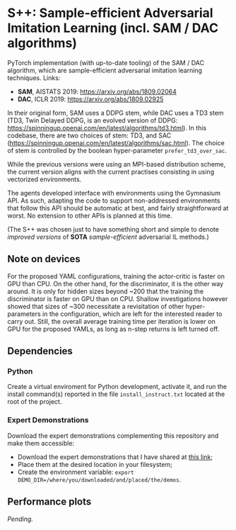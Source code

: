 # S++: Sample-efficient Adversarial Imitation Learning (incl. SAM / DAC algorithms)

PyTorch implementation (with up-to-date tooling) of the SAM / DAC algorithm,
which are sample-efficient adversarial imitation learning techniques.
Links:
* __SAM__, AISTATS 2019: https://arxiv.org/abs/1809.02064
* __DAC__, ICLR 2019: https://arxiv.org/abs/1809.02925 

In their original form, SAM uses a DDPG stem, while DAC uses a TD3 stem
(TD3, Twin Delayed DDPG, is an evolved version of DDPG:
https://spinningup.openai.com/en/latest/algorithms/td3.html).
In this codebase, there are two choices of stem: TD3, and SAC
(https://spinningup.openai.com/en/latest/algorithms/sac.html).
The choice of stem is controlled by the boolean hyper-parameter `prefer_td3_over_sac`.

While the previous versions were using an MPI-based distribution scheme,
the current version aligns with the current practises consisting in using vectorized environments.

The agents developed interface with environments using the Gymnasium API.
As such, adapting the code to support non-addressed environments that follow this API should be
automatic at best, and fairly straightforward at worst.
No extension to other APIs is planned at this time.

(The S++ was chosen just to have something short and simple to denote
_improved versions_ of __SOTA__ _sample-efficient_ adversarial IL methods.)

## Note on devices

For the proposed YAML configurations, training the actor-critic is faster on GPU than CPU.
On the other hand, for the discriminator, it is the other way around. It is only for hidden sizes
beyond ~200 that the training the discriminator is faster on GPU than on CPU. Shallow
investigations however showed that sizes of ~300 necessitate a revisitation of other
hyper-parameters in the configuration, which are left for the interested reader to carry out.
Still, the overall average training time per iteration is lower on GPU for the proposed YAMLs,
as long as n-step returns is left turned off.

## Dependencies

### Python

Create a virtual enviroment for Python development, activate it,
and run the install command(s) reported in
the file `install_instruct.txt` located at the root of the project.

### Expert Demonstrations

Download the expert demonstrations complementing this repository and make them accessible:
- Download the expert demonstrations that I have shared at
[this link](https://drive.google.com/drive/folders/1dGw-O6ZT_WWTuqDayIA9xat1jZgeiXoE?usp=sharing);
- Place them at the desired location in your filesystem;
- Create the environment variable: `export DEMO_DIR=/where/you/downloaded/and/placed/the/demos`.

## Performance plots

_Pending._

